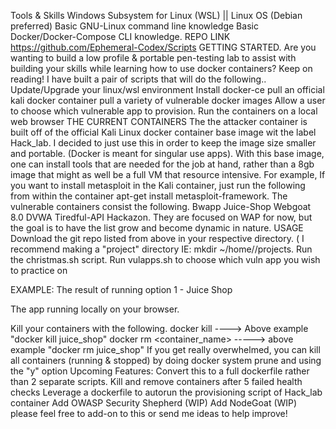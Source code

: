 Tools & Skills 
Windows Subsystem for Linux (WSL) || Linux OS (Debian preferred) 
Basic GNU-Linux command line knowledge
Basic Docker/Docker-Compose CLI knowledge. 
REPO LINK
https://github.com/Ephemeral-Codex/Scripts
GETTING STARTED.
Are you wanting to build a low profile & portable pen-testing lab to assist with building your skills while learning how to use docker containers? Keep on reading! 
I have built a pair of scripts that will do the following.. 
Update/Upgrade your linux/wsl environment 
Install docker-ce 
pull an official kali docker container
pull a variety of vulnerable docker images
Allow a user to choose which vulnerable app to provision.
Run the containers on a local web browser 
THE CURRENT CONTAINERS
The the attacker container is built off of the official Kali Linux docker container base image wit the label Hack_lab. I decided to just use this in order to keep the image size smaller and portable. (Docker is meant for singular use apps).
With this base image, one can install tools that are needed for the job at hand, rather than a 8gb image that might as well be a full VM that resource intensive. For example, If you want to install metasploit in the Kali container, just run the following from within the container apt-get install metasploit-framework.
The vulnerable containers consist the following. 
 Bwapp
 Juice-Shop
 Webgoat 8.0
 DVWA
Tiredful-API 
Hackazon. 
They are focused on WAP for now, but the goal is to have the list grow and become dynamic in nature. 
USAGE
Download the git repo listed from above in your respective directory. ( I recommend making a "project" directory IE: mkdir ~/home/<name>/projects.
Run the christmas.sh script. 
Run vulapps.sh to choose which vuln app you wish to practice on

EXAMPLE: 
The result of running option 1 - Juice Shop 

The app running locally on your browser.

Kill your containers with the following. 
docker kill <container name>  ----> Above example "docker kill juice_shop"
docker rm <container_name> -----> above example "docker rm juice_shop"
If you get really overwhelmed, you can kill all containers (running & stopped) by doing docker system prune and using the "y" option 
Upcoming Features: 
Convert this to a full dockerfile rather than 2 separate scripts. 
Kill and remove containers after 5 failed health checks
Leverage a dockerfile to autorun the provisioning script of Hack_lab container
Add OWASP Security Shepherd (WIP)
Add NodeGoat (WIP) 
please feel free to add-on to this or send me ideas to help improve! 
